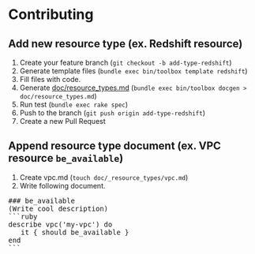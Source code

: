 # Contributing

## Add new resource type (ex. Redshift resource)

1. Create your feature branch (`git checkout -b add-type-redshift`)
2. Generate template files (`bundle exec bin/toolbox template redshift`)
3. Fill files with code.
4. Generate [doc/resource_types.md](doc/resource_types.md) (`bundle exec bin/toolbox docgen > doc/resource_types.md`)
5. Run test (`bundle exec rake spec`)
6. Push to the branch (`git push origin add-type-redshift`)
7. Create a new Pull Request

## Append resource type document (ex. VPC resource `be_available`)

1. Create vpc.md (`touch doc/_resource_types/vpc.md`)
2. Write following document.

<pre>
### be_available
(Write cool description)
```ruby
describe vpc('my-vpc') do
   it { should be_available }
end
```
</pre>
